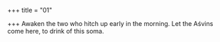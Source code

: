 +++
title = "01"

+++
Awaken the two who hitch up early in the morning. Let the Aśvins  come here,
to drink of this soma.